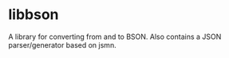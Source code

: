 libbson
=======

A library for converting from and to BSON. Also contains a JSON parser/generator based on jsmn.
